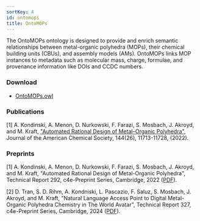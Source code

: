 ```yaml
---
sortKey: 4
id: ontomops
title: OntoMOPs
---
```


The OntoMOPs ontology is designed to provide and enrich semantic relationships between metal-organic polyhedra (MOPs), their chemical building units (CBUs), and assembly models (AMs). OntoMOPs links MOP instances to metadata such as molecular mass, charge, formulae, and provenance information like DOIs and CCDC numbers.

### Download

- [OntoMOPs.owl](https://github.com/cambridge-cares/TheWorldAvatar/blob/main/JPS_Ontology/ontology/ontomops/OntoMOPs.owl)

### Publications

[1] A. Kondinski, A. Menon, D. Nurkowski, F. Farazi, S. Mosbach, J. Akroyd, and M. Kraft, ["Automated Rational Design of Metal–Organic Polyhedra"](https://doi.org/10.1021/jacs.2c03402), Journal of the American Chemical Society, 144(26), 11713-11728, (2022).

### Preprints

[1] A. Kondinski, A. Menon, D. Nurkowski, F. Farazi, S. Mosbach, J. Akroyd, and M. Kraft, "Automated Rational Design of Metal-Organic Polyhedra", Technical Report 292, c4e-Preprint Series, Cambridge, 2022 ([PDF](https://como.ceb.cam.ac.uk/media/preprints/OntoMOPs_preprint_4AP6w6C.pdf)).

[2] D. Tran, S. D. Rihm, A. Kondniski, L. Pascazio, F. Saluz, S. Mosbach, J. Akroyd, and M. Kraft, "Natural Language Access Point to Digital Metal-Organic Polyhedra Chemistry in The World Avatar", Technical Report 327, c4e-Preprint Series, Cambridge, 2024 ([PDF](https://como.ceb.cam.ac.uk/media/preprints/c4e_327_nmdt2_MarieICL__preprint_.pdf)).